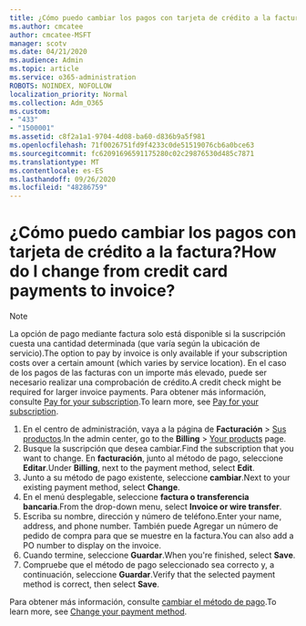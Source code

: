 ```yaml
---
title: ¿Cómo puedo cambiar los pagos con tarjeta de crédito a la factura?
ms.author: cmcatee
author: cmcatee-MSFT
manager: scotv
ms.date: 04/21/2020
ms.audience: Admin
ms.topic: article
ms.service: o365-administration
ROBOTS: NOINDEX, NOFOLLOW
localization_priority: Normal
ms.collection: Adm_O365
ms.custom:
- "433"
- "1500001"
ms.assetid: c8f2a1a1-9704-4d08-ba60-d836b9a5f981
ms.openlocfilehash: 71f0026751fd9f4233c0de51519076cb6a0bce63
ms.sourcegitcommit: fc62091696591175280c02c29876530d485c7871
ms.translationtype: MT
ms.contentlocale: es-ES
ms.lasthandoff: 09/26/2020
ms.locfileid: "48286759"
---
```

# <a name="how-do-i-change-from-credit-card-payments-to-invoice"></a><span data-ttu-id="03b9e-102">¿Cómo puedo cambiar los pagos con tarjeta de crédito a la factura?</span><span class="sxs-lookup"><span data-stu-id="03b9e-102">How do I change from credit card payments to invoice?</span></span>

> [!NOTE]
> <span data-ttu-id="03b9e-103">La opción de pago mediante factura solo está disponible si la suscripción cuesta una cantidad determinada (que varía según la ubicación de servicio).</span><span class="sxs-lookup"><span data-stu-id="03b9e-103">The option to pay by invoice is only available if your subscription costs over a certain amount (which varies by service location).</span></span> <span data-ttu-id="03b9e-104">En el caso de los pagos de las facturas con un importe más elevado, puede ser necesario realizar una comprobación de crédito.</span><span class="sxs-lookup"><span data-stu-id="03b9e-104">A credit check might be required for larger invoice payments.</span></span> <span data-ttu-id="03b9e-105">Para obtener más información, consulte [Pay for your subscription](https://docs.microsoft.com/microsoft-365/commerce/billing-and-payments/pay-for-your-subscription).</span><span class="sxs-lookup"><span data-stu-id="03b9e-105">To learn more, see [Pay for your subscription](https://docs.microsoft.com/microsoft-365/commerce/billing-and-payments/pay-for-your-subscription).</span></span>

1. <span data-ttu-id="03b9e-106">En el centro de administración, vaya a la página de **Facturación** > [Sus productos](https://go.microsoft.com/fwlink/p/?linkid=842054).</span><span class="sxs-lookup"><span data-stu-id="03b9e-106">In the admin center, go to the **Billing** > [Your products](https://go.microsoft.com/fwlink/p/?linkid=842054) page.</span></span>
2. <span data-ttu-id="03b9e-107">Busque la suscripción que desea cambiar.</span><span class="sxs-lookup"><span data-stu-id="03b9e-107">Find the subscription that you want to change.</span></span> <span data-ttu-id="03b9e-108">En **facturación**, junto al método de pago, seleccione **Editar**.</span><span class="sxs-lookup"><span data-stu-id="03b9e-108">Under **Billing**, next to the payment method, select **Edit**.</span></span>
3. <span data-ttu-id="03b9e-109">Junto a su método de pago existente, seleccione **cambiar**.</span><span class="sxs-lookup"><span data-stu-id="03b9e-109">Next to your existing payment method, select **Change**.</span></span>
4. <span data-ttu-id="03b9e-110">En el menú desplegable, seleccione **factura o transferencia bancaria**.</span><span class="sxs-lookup"><span data-stu-id="03b9e-110">From the drop-down menu, select **Invoice or wire transfer**.</span></span>
5. <span data-ttu-id="03b9e-111">Escriba su nombre, dirección y número de teléfono.</span><span class="sxs-lookup"><span data-stu-id="03b9e-111">Enter your name, address, and phone number.</span></span> <span data-ttu-id="03b9e-112">También puede Agregar un número de pedido de compra para que se muestre en la factura.</span><span class="sxs-lookup"><span data-stu-id="03b9e-112">You can also add a PO number to display on the invoice.</span></span>
6. <span data-ttu-id="03b9e-113">Cuando termine, seleccione **Guardar**.</span><span class="sxs-lookup"><span data-stu-id="03b9e-113">When you're finished, select **Save**.</span></span>
7. <span data-ttu-id="03b9e-114">Compruebe que el método de pago seleccionado sea correcto y, a continuación, seleccione **Guardar**.</span><span class="sxs-lookup"><span data-stu-id="03b9e-114">Verify that the selected payment method is correct, then select **Save**.</span></span>

<span data-ttu-id="03b9e-115">Para obtener más información, consulte [cambiar el método de pago](https://docs.microsoft.com/microsoft-365/commerce/billing-and-payments/change-payment-method).</span><span class="sxs-lookup"><span data-stu-id="03b9e-115">To learn more, see [Change your payment method](https://docs.microsoft.com/microsoft-365/commerce/billing-and-payments/change-payment-method).</span></span>